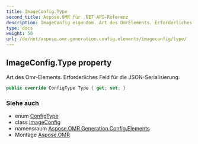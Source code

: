 ```yaml
---
title: ImageConfig.Type
second_title: Aspose.OMR für .NET-API-Referenz
description: ImageConfig eigendom. Art des OmrElements. Erforderliches Feld für die JSONSerialisierung.
type: docs
weight: 50
url: /de/net/aspose.omr.generation.config.elements/imageconfig/type/
---
```

## ImageConfig.Type property

Art des Omr-Elements. Erforderliches Feld für die JSON-Serialisierung.

```csharp
public override ConfigType Type { get; set; }
```

### Siehe auch

* enum [ConfigType](../../../aspose.omr.generation.config.enums/configtype/)
* class [ImageConfig](../)
* namensraum [Aspose.OMR.Generation.Config.Elements](../../imageconfig/)
* Montage [Aspose.OMR](../../../)


